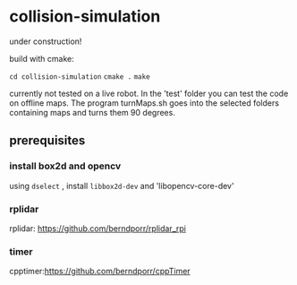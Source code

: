 # collision-simulation
under construction! 

build with cmake:

`cd collision-simulation`
`cmake .`
`make`

currently not tested on a live robot. In the 'test' folder you can test the code on offline maps. The program turnMaps.sh goes into the selected folders containing maps and turns them 90 degrees.

## prerequisites
### install box2d and opencv
using `dselect` , install `libbox2d-dev` and 'libopencv-core-dev'

### rplidar
rplidar: https://github.com/berndporr/rplidar_rpi

### timer
cpptimer:https://github.com/berndporr/cppTimer

